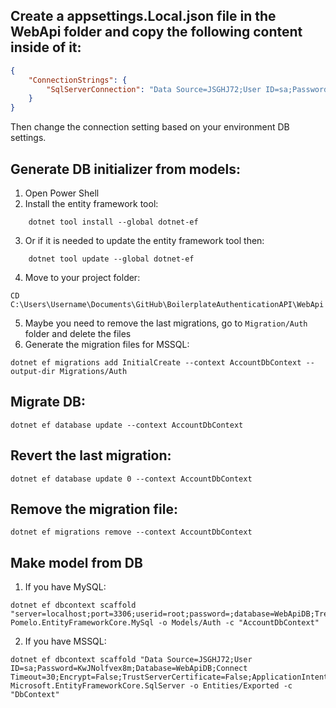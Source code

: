 ﻿## Create a appsettings.Local.json file in the WebApi folder and copy the following content inside of it:

```json
{
    "ConnectionStrings": {
        "SqlServerConnection": "Data Source=JSGHJ72;User ID=sa;Password=KwJNolfvex8m;Database=WebApiDB;Connect Timeout=30;Encrypt=False;TrustServerCertificate=False;ApplicationIntent=ReadWrite;MultiSubnetFailover=False"
    }
}
```


Then change the connection setting based on your environment DB settings. 

## Generate DB initializer from models:

1. Open Power Shell 
2. Install the entity framework tool:
```
    dotnet tool install --global dotnet-ef
```
3. Or if it is needed to update the entity framework tool then:
```
    dotnet tool update --global dotnet-ef
```
4. Move to your project folder:
```
CD C:\Users\Username\Documents\GitHub\BoilerplateAuthenticationAPI\WebApi
```
5. Maybe you need to remove the last migrations, go to `Migration/Auth` folder and delete the files
6. Generate the migration files for MSSQL:
```
dotnet ef migrations add InitialCreate --context AccountDbContext --output-dir Migrations/Auth
```

## Migrate DB:

```
dotnet ef database update --context AccountDbContext
```

## Revert the last migration:

```
dotnet ef database update 0 --context AccountDbContext
```

## Remove the migration file:

```
dotnet ef migrations remove --context AccountDbContext
```

## Make model from DB

1. If you have MySQL:
```
dotnet ef dbcontext scaffold "server=localhost;port=3306;userid=root;password=;database=WebApiDB;TreatTinyAsBoolean=true;" Pomelo.EntityFrameworkCore.MySql -o Models/Auth -c "AccountDbContext"
```
2. If you have MSSQL:

``` 
dotnet ef dbcontext scaffold "Data Source=JSGHJ72;User ID=sa;Password=KwJNolfvex8m;Database=WebApiDB;Connect Timeout=30;Encrypt=False;TrustServerCertificate=False;ApplicationIntent=ReadWrite;MultiSubnetFailover=False" Microsoft.EntityFrameworkCore.SqlServer -o Entities/Exported -c "DbContext"
```